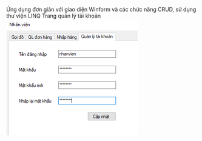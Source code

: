 Ứng dụng đơn giản với giao diện Winform và các chức năng CRUD, sử dụng thư viện LINQ
Trang quản lý tài khoản
![QLTK](https://github.com/NguyenDoCong/POS-LINQ/blob/master/img/account%20management.png?raw=true)
